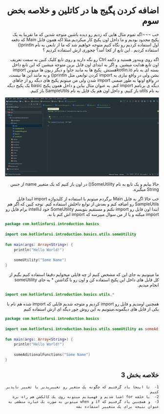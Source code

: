 <div dir="rtl">

# اضافه کردن پگیج ها در کاتلین و خلاصه بخض سوم

خب ¬¬¬اگه تموم مثال هایی که زدیم رو دیده باشین متوجه شدین که ما تقریبا به یک پکیج محدود بودیم و ما داخل اون پکیج کار میکردیم.مثلا اکه همون فایل Main که دفعه اول استفاده کردیم رو نگاه کنیم متوجه خواهیم شد که ما از تابعی به نام println() استفاده کردیم . این تابع از کجا آمد؟ چجوری ازش استفاده کردیم ؟

اگه روی ویندوز هستید و دکمه Ctrl رو نگه دارید و روی تابع کلیک کنین به سمت تعریف اون تابع هدایت میشین. و اگر به ابتدای اون فایل برین متوجه میشین که این تابع داخل بسته ای به نام kotlin.ioهستش. پکیج ها به مانند جاوا و دیگر زبون ها میتونن import بشن ولی در واقع نیازی به import کردن توابعی مثل println() و به مانند این ها نیست، در واقع اونها به طور ضمنی import شدن ولی من میتونم پکیج های دیگه رو از جاهای دیگه ی برنامم import کنم. به عنوان مثال بیاین و داخل همون پکیج basic یک پکیج دیگه به نام utils باز کنیم. و داخل اون هم یک فایل به نام SampleUtils باز کنیم.

<img src="./someutils.PNG" />

حالا بیایم و یک تابع به نام SomeUtility() در اون باز کنیم که یک متغییر name از جنس String میگیره.

خب حالا اگر به فایل Main برگردم میتونم با استفاده از کلیدواژه import ابتدا فایل SampleUtils رو اضافه کنم و بعدش از توابع داخلش استفاده کنم. توجه کنین که اگر هم ابتدا اون فایل رو import نکنم و مستقیم بنویسم SomeUtility خود intelliJ برام فایل رو import میکنه و یا از من سوال میپرسه که import اش کنم یا نه.


</div>

```kotlin
package com.kotlinfarsi.introduction.basics

import com.kotlinfarsi.introduction.basics.utils.someUtility

fun main(args: Array<String>) {
    println("Hello World!")

    someUtility("Some Name")
}
```

<div dir="rtl">

ما میتونیم به جای این که مشخص کنیم از چه فایلی میخوایم دقیقا استفاده کنیم بگیم از کل فایل های داخل این پکیج استفاده کن و اون رو با گذاشتن * به جای someUtility انجام میدیم.

</div>

```kotlin
import com.kotlinfarsi.introduction.basics.utils.*
```

<div dir="rtl">

همچنین اومدیم و فایل رو import کردیم و متوجه شدیم فایلی که import شده هم نام با یکی از فایل های دیگمونه،میتونیم به این روش جور دیگه ای ازش استفاده کنیم

</div>

```kotlin
package com.kotlinfarsi.introduction.basics

import com.kotlinfarsi.introduction.basics.utils.someUtility as someAditionalFunctions

fun main(args: Array<String>) {
    println("Hello World!")

    someAditionalFunctions("Some Name")
}
```

<div dir="rtl">

## خلاصه بخش 3

    1-	تا اینجا یاد گرفتیم که چگونه یک متغیر رو تغییرپذیر یا تغییر ناپذیر کنیم
    2-	با حلقه for اشنا شدیم و فهمیدیم میتونه روی یک کالکشن هم راه بره
    3-	و همچنین یاد گرفتیم که if و when میتونن به صورت یک عبارت منطقی به عنوان نتیجه برای یک متغییر استفاده بشه

